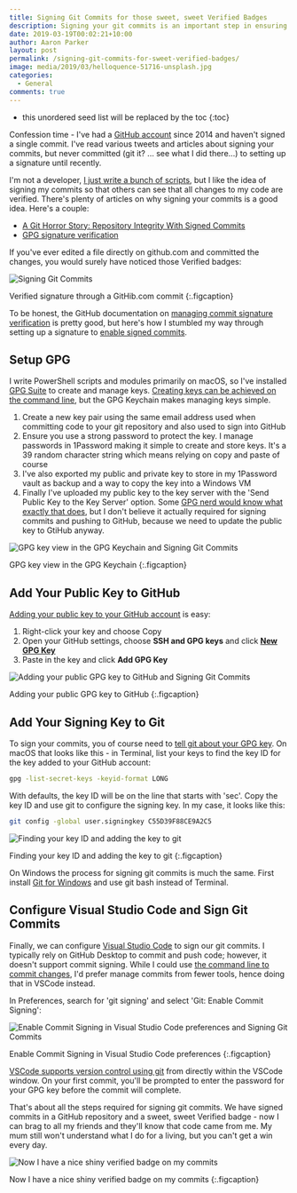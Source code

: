 ```yaml
---
title: Signing Git Commits for those sweet, sweet Verified Badges
description: Signing your git commits is an important step in ensuring that your projects and code can be trusted.
date: 2019-03-19T00:02:21+10:00
author: Aaron Parker
layout: post
permalink: /signing-git-commits-for-sweet-verified-badges/
image: media/2019/03/helloquence-51716-unsplash.jpg
categories:
  - General
comments: true
---
```

* this unordered seed list will be replaced by the toc
{:toc}

Confession time - I've had a [GitHub account](https://github.com/aaronparker?tab=repositories) since 2014 and haven't signed a single commit. I've read various tweets and articles about signing your commits, but never committed (git it? ... see what I did there...) to setting up a signature until recently.

I'm not a developer, [I just write a bunch of scripts]({{site.baseurl}}/tag/powershell/), but I like the idea of signing my commits so that others can see that all changes to my code are verified. There's plenty of articles on why signing your commits is a good idea. Here's a couple:

* [A Git Horror Story: Repository Integrity With Signed Commits](https://mikegerwitz.com/2012/05/a-git-horror-story-repository-integrity-with-signed-commits)
* [GPG signature verification](https://github.blog/2016-04-05-gpg-signature-verification/)

If you've ever edited a file directly on github.com and committed the changes, you would surely have noticed those Verified badges:

![Signing Git Commits]({{site.baseurl}}/media/2019/03/GitHubCommit.png)

Verified signature through a GitHib.com commit
{:.figcaption}

To be honest, the GitHub documentation on [managing commit signature verification](https://help.github.com/en/articles/managing-commit-signature-verification) is pretty good, but here's how I stumbled my way through setting up a signature to [enable signed commits](https://help.github.com/en/articles/managing-commit-signature-verification).

## Setup GPG

I write PowerShell scripts and modules primarily on macOS, so I've installed [GPG Suite](https://gpgtools.org/) to create and manage keys. [Creating keys can be achieved on the command line](https://help.github.com/en/articles/generating-a-new-gpg-key), but the GPG Keychain makes managing keys simple.

  1. Create a new key pair using the same email address used when committing code to your git repository and also used to sign into GitHub
  2. Ensure you use a strong password to protect the key. I manage passwords in 1Password making it simple to create and store keys. It's a 39 random character string which means relying on copy and paste of course
  3. I've also exported my public and private key to store in my 1Password vault as backup and a way to copy the key into a Windows VM
  4. Finally I've uploaded my public key to the key server with the 'Send Public Key to the Key Server' option. Some [GPG nerd would know what exactly that does](https://sks-keyservers.net/overview-of-pools.php), but I don't believe it actually required for signing commits and pushing to GitHub, because we need to update the public key to GtiHub anyway.

![GPG key view in the GPG Keychain and Signing Git Commits]({{site.baseurl}}/media/2019/03/GPG-Key.png)

GPG key view in the GPG Keychain
{:.figcaption}

## Add Your Public Key to GitHub

[Adding your public key to your GitHub account](https://help.github.com/en/articles/adding-a-new-gpg-key-to-your-github-account) is easy:

1. Right-click your key and choose Copy
2. Open your GitHub settings, choose **SSH and GPG keys** and click **[New GPG Key](https://github.com/settings/gpg/new)**
3. Paste in the key and click **Add GPG Key**

![Adding your public GPG key to GitHub and Signing Git Commits]({{site.baseurl}}/media/2019/03/AddGPGKey.png)

Adding your public GPG key to GitHub
{:.figcaption}

## Add Your Signing Key to Git

To sign your commits, you of course need to [tell git about your GPG key](https://help.github.com/en/articles/telling-git-about-your-signing-key). On macOS that looks like this - in Terminal, list your keys to find the key ID for the key added to your GitHub account:

```bash
gpg -list-secret-keys -keyid-format LONG
```

With defaults, the key ID will be on the line that starts with 'sec'. Copy the key ID and use git to configure the signing key. In my case, it looks like this:

```bash
git config -global user.signingkey C55D39F88CE9A2C5
```

![Finding your key ID and adding the key to git]({{site.baseurl}}/media/2019/03/gitconfig.png)

Finding your key ID and adding the key to git
{:.figcaption}

On Windows the process for signing git commits is much the same. First install [Git for Windows](https://gitforwindows.org/) and use git bash instead of Terminal.

## Configure Visual Studio Code and Sign Git Commits

Finally, we can configure [Visual Studio Code](https://code.visualstudio.com/) to sign our git commits. I typically rely on GitHub Desktop to commit and push code; however, it doesn't support commit signing. While I could use [the command line to commit changes](https://help.github.com/en/articles/signing-commits), I'd prefer manage commits from fewer tools, hence doing that in VSCode instead.

In Preferences, search for 'git signing' and select 'Git: Enable Commit Signing':

![Enable Commit Signing in Visual Studio Code preferences and Signing Git Commits]({{site.baseurl}}/media/2019/03/VSCode-GitSigning.png)

Enable Commit Signing in Visual Studio Code preferences
{:.figcaption}

[VSCode supports version control using git](https://code.visualstudio.com/docs/introvideos/versioncontrol) from directly within the VSCode window. On your first commit, you'll be prompted to enter the password for your GPG key before the commit will complete.

That's about all the steps required for signing git commits. We have signed commits in a GitHub repository and a sweet, sweet Verified badge - now I can brag to all my friends and they'll know that code came from me. My mum still won't understand what I do for a living, but you can't get a win every day.

![Now I have a nice shiny verified badge on my commits]({{site.baseurl}}/media/2019/03/Verified.gif)

Now I have a nice shiny verified badge on my commits
{:.figcaption}
